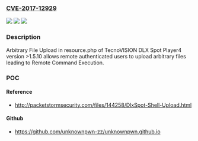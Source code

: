 ### [CVE-2017-12929](https://cve.mitre.org/cgi-bin/cvename.cgi?name=CVE-2017-12929)
![](https://img.shields.io/static/v1?label=Product&message=n%2Fa&color=blue)
![](https://img.shields.io/static/v1?label=Version&message=n%2Fa&color=blue)
![](https://img.shields.io/static/v1?label=Vulnerability&message=n%2Fa&color=brighgreen)

### Description

Arbitrary File Upload in resource.php of TecnoVISION DLX Spot Player4 version >1.5.10 allows remote authenticated users to upload arbitrary files leading to Remote Command Execution.

### POC

#### Reference
- http://packetstormsecurity.com/files/144258/DlxSpot-Shell-Upload.html

#### Github
- https://github.com/unknownpwn-zz/unknownpwn.github.io

